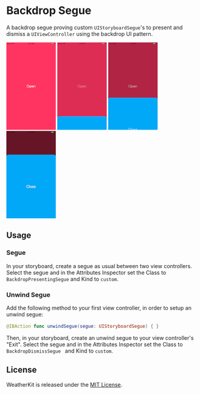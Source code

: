 # Backdrop Segue

A backdrop segue proving custom `UIStoryboardSegue`'s to present and dismiss a `UIViewController` using the backdrop UI pattern.

![](./Screens/1.png)
![](./Screens/2.png)
![](./Screens/3.png)
![](./Screens/4.png)

## Usage

### Segue

In your storyboard, create a segue as usual between two view controllers. Select the segue and in the Attributes Inspector set the Class to `BackdropPresentingSegue` and Kind to `custom`.

### Unwind Segue

Add the following method to your first view controller, in order to setup an unwind segue:

```swift
@IBAction func unwindSegue(segue: UIStoryboardSegue) { }
```

Then, in your storyboard, create an unwind segue to your view controller's "Exit".  Select the segue and in the Attributes Inspector set the Class to `BackdropDismissSegue ` and Kind to `custom`.

## License

WeatherKit is released under the [MIT License](LICENSE.md).
